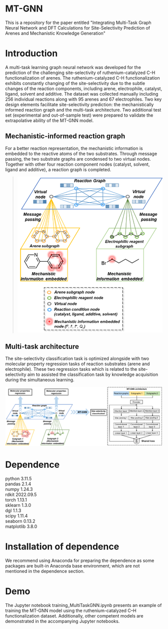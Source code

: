 # MT-GNN
This is a repository for the paper entitled "Integrating Multi-Task Graph Neural Network and DFT Calculations for Site-Selectivity Prediction of Arenes and Mechanistic Knowledge Generation"
# Introduction
A multi-task learning graph neural network was developed for the prediction of the challenging site-selectivity of ruthenium-catalyzed C-H functionalization of arenes. The ruthenium-catalyzed C-H functionalization exhibits constantly changing of the site-selectivity due to the subtle changes of the reaction components, including arene, electrophile, catalyst, ligand, solvent and additive. The dataset was collected manually including 256 individual reactions along with 95 arenes and 67 electrophiles. Two key design elements facilitate site-selectivity prediction: the mechanistically informed reaction graph and the multi-task architecture. Two additional test set (experimental and out-of-sample test) were prepared to validate the extrapolative ability of the MT-GNN model.
## Mechanistic-informed reaction graph
For a better reaction representation, the mechanistic information is embedded to the reactive atoms of the two substrates. Through message passing, the two substrate graphs are condensed to two virtual nodes. Together with other four reaction component nodes (catalyst, solvent, ligand and additive), a reaction graph is completed.

> ![image1](pictures/1.png)

## Multi-task architecture
The site-selectivity classification task is optimized alongside with two molecular property regression tasks of reaction substrates (arene and electrophile). These two regression tasks which is related to the site-selectivity aim to assisted the classification task by knowledge acquisition during the simultaneous learning.

![image2](pictures/2.png)

# Dependence
python 3.11.5  
pandas 2.1.4  
numpy 1.24.3  
rdkit 2022.09.5  
torch 1.13.1  
sklearn 1.3.0  
dgl 1.1.3  
scipy 1.11.4  
seaborn 0.13.2  
matplotlib 3.8.0  
# Installation of dependence
We recommend using Anaconda for preparing the dependence as some packages are built-in Anaconda base environment, which are not mentioned in the dependence section. 
# Demo
The Jupyter notebook training_MultiTaskGNN.ipynb presents an example of training the MT-GNN model using the ruthenium-catalyzed C–H functionalization dataset. Additionally, other competent models are demonstrated in the accompanying Jupyter notebooks.
